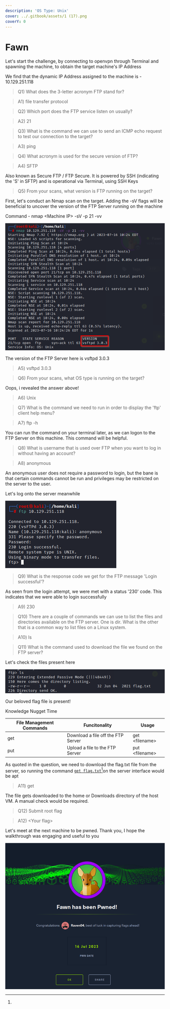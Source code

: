 ```yaml
---
description: 'OS Type: Unix'
cover: ../.gitbook/assets/1 (17).png
coverY: 0
---
```


# Fawn

Let's start the challenge, by connecting to openvpn through Terminal and spawning the machine, to obtain the target machine's IP Address

We find that the dynamic IP Address assigned to the machine is - 10.129.251.118

> Q1) What does the 3-letter acronym FTP stand for?

> A1) file transfer protocol

> Q2)  Which port does the FTP service listen on usually?

> A2) 21

> Q3) What is the command we can use to send an ICMP echo request to test our connection to the target?

> A3) ping

> Q4) What acronym is used for the secure version of FTP?

> A4) SFTP

Also known as Secure FTP / FTP Secure. It is powered by SSH (indicating the 'S' in SFTP) and is operational via Terminal, using SSH Keys

> Q5) From your scans, what version is FTP running on the target?

First, let's conduct an Nmap scan on the target. Adding the -sV flags will be beneficial to uncover the version of the FTP Server running on the machine

Command - nmap \<Machine IP> -sV -p 21 -vv

&#x20;                                ![](<../.gitbook/assets/image (5).png>)&#x20;

The version of the FTP Server here is vsftpd 3.0.3

> A5) vsftpd 3.0.3

> Q6) From your scans, what OS type is running on the target?

Oops, i revealed the answer above!

> A6) Unix

> Q7) What is the command we need to run in order to display the 'ftp' client help menu?

> A7)  ftp -h

You can run the command on your terminal later, as we can logon to the FTP Server on this machine. This command will be helpful.

> Q8) What is username that is used over FTP when you want to log in without having an account?

> A8) anonymous

An anonymous user does not require a password to login, but the bane is that certain commands cannot be run and privileges may be restricted on the server to the user.

Let's log onto the server meanwhile

&#x20;                                    ![](<../.gitbook/assets/image (7).png>)

> Q9) What is the response code we get for the FTP message 'Login successful'?

As seen from the login attempt, we were met with a status '230' code. This indicates that we were able to login successfully

> A9) 230

> Q10) There are a couple of commands we can use to list the files and directories available on the FTP server. One is dir. What is the other that is a common way to list files on a Linux system.

> A10) ls

> Q11)  What is the command used to download the file we found on the FTP server?

Let's check the files present here

&#x20;                                      ![](<../.gitbook/assets/image (1).png>)

Our beloved flag file is present!

Knowledge Nugget Time

| File Management Commands | Funcitonality                      | Usage           |
| ------------------------ | ---------------------------------- | --------------- |
| get                      | Download a file off the FTP Server | get \<filename> |
| put                      | Upload a file to the FTP Server    | put \<filename> |

As quoted in the question, we need to download the flag.txt file from the server, so running the command [`get flag.txt`](#user-content-fn-1)[^1]on the server interface would be apt

> A11) get

The file gets downloaded to the home or Downloads directory of the host VM. A manual check would be required.

> Q12) Submit root flag

> A12) \<Your flag>

Let's meet at the next machine to be pwned. Thank you, I hope the walkthrough was engaging and useful to you

&#x20;                                       ![](<../.gitbook/assets/image (6).png>)

[^1]: 
